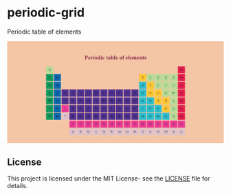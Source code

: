 # periodic-grid

Periodic table of elements

![screenshot](screenshot%20.png)

## License

This project is licensed under the MIT License- see the [LICENSE](LICENSE) file for details.
